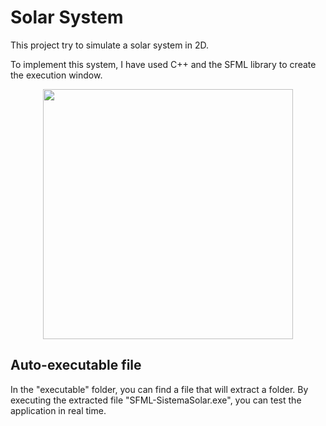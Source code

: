 

# Solar System


This project try to simulate a solar system in 2D.

To implement this system, I have used C++ and the SFML library to create the execution window.

<p align="center">
<img src="https://github.com/JorgeBarcena3/SistemaSolar/blob/master/assets/test_01.gif" width="400" />
</p>

## Auto-executable file

In the "executable" folder, you can find a file that will extract a folder. By executing the extracted file "SFML-SistemaSolar.exe", you can test the application in real time.
